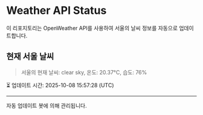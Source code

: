 
# Weather API Status

이 리포지토리는 OpenWeather API를 사용하여 서울의 날씨 정보를 자동으로 업데이트합니다.

## 현재 서울 날씨
> 서울의 현재 날씨: clear sky, 온도: 20.37°C, 습도: 76%

⏳ 업데이트 시간: 2025-10-08 15:57:28 (UTC)

---
자동 업데이트 봇에 의해 관리됩니다.
